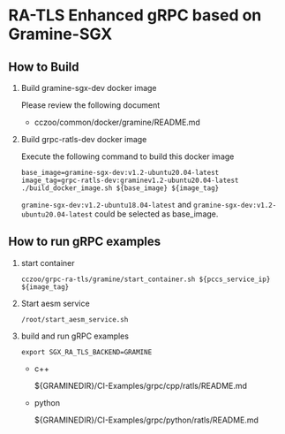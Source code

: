 # RA-TLS Enhanced gRPC based on Gramine-SGX

## How to Build

1. Build gramine-sgx-dev docker image

    Please review the following document

    - cczoo/common/docker/gramine/README.md

2. Build grpc-ratls-dev docker image

    Execute the following command to build this docker image

    ```
    base_image=gramine-sgx-dev:v1.2-ubuntu20.04-latest
    image_tag=grpc-ratls-dev:graminev1.2-ubuntu20.04-latest
    ./build_docker_image.sh ${base_image} ${image_tag}
    ```

    `gramine-sgx-dev:v1.2-ubuntu18.04-latest` and `gramine-sgx-dev:v1.2-ubuntu20.04-latest` 
    could be selected as base_image.

## How to run gRPC examples

1. start container

    ```
    cczoo/grpc-ra-tls/gramine/start_container.sh ${pccs_service_ip} ${image_tag}
    ```

2. Start aesm service

    ```
    /root/start_aesm_service.sh
    ```

3. build and run gRPC examples

    ```
    export SGX_RA_TLS_BACKEND=GRAMINE
    ```

    - c++

        ${GRAMINEDIR}/CI-Examples/grpc/cpp/ratls/README.md

    - python

        ${GRAMINEDIR}/CI-Examples/grpc/python/ratls/README.md
